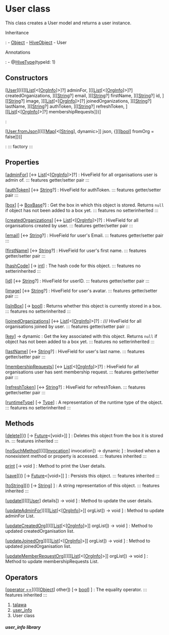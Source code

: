 
<div>

# User class

</div>


This class creates a User model and returns a user instance.




Inheritance

:   -   [Object](https://api.flutter.dev/flutter/dart-core/Object-class.html)
    -   [HiveObject](https://pub.dev/documentation/hive/2.2.3/hive/HiveObject-class.html)
    -   User

Annotations

:   -   @[HiveType](https://pub.dev/documentation/hive/2.2.3/hive/HiveType-class.html)(typeId:
        1)



## Constructors

[[User](../models_user_user_info/User/User.md)][({[[[List](https://api.flutter.dev/flutter/dart-core/List-class.md)[\<[[OrgInfo](../models_organization_org_info/OrgInfo-class.md)]\>]?] adminFor, ][[[List](https://api.flutter.dev/flutter/dart-core/List-class.html)[\<[[OrgInfo](../models_organization_org_info/OrgInfo-class.md)]\>]?] createdOrganizations, ][[[String](https://api.flutter.dev/flutter/dart-core/String-class.html)?] email, ][[[String](https://api.flutter.dev/flutter/dart-core/String-class.html)?] firstName, ][[[String](https://api.flutter.dev/flutter/dart-core/String-class.html)?] id, ][[[String](https://api.flutter.dev/flutter/dart-core/String-class.html)?] image, ][[[List](https://api.flutter.dev/flutter/dart-core/List-class.html)[\<[[OrgInfo](../models_organization_org_info/OrgInfo-class.md)]\>]?] joinedOrganizations, ][[[String](https://api.flutter.dev/flutter/dart-core/String-class.html)?] lastName, ][[[String](https://api.flutter.dev/flutter/dart-core/String-class.html)?] authToken, ][[[String](https://api.flutter.dev/flutter/dart-core/String-class.html)?] refreshToken, ][[[List](https://api.flutter.dev/flutter/dart-core/List-class.html)[\<[[OrgInfo](../models_organization_org_info/OrgInfo-class.md)]\>]?] membershipRequests]})]

:   

[[User.fromJson](../models_user_user_info/User/User.fromJson.md)][([[[Map](https://api.flutter.dev/flutter/dart-core/Map-class.md)[\<[[String](https://api.flutter.dev/flutter/dart-core/String-class.html)], dynamic\>]] json, {][[[bool](https://api.flutter.dev/flutter/dart-core/bool-class.html)] fromOrg = false]})]

:   ::: 
    factory
    :::



## Properties

[[adminFor](../models_user_user_info/User/adminFor.md)] [↔ [List](https://api.flutter.dev/flutter/dart-core/List-class.html)[\<[[OrgInfo](../models_organization_org_info/OrgInfo-class.md)]\>]?]
:   HiveField for all organisations user is admin of.
    ::: features
    getter/setter pair
    :::

[[authToken](../models_user_user_info/User/authToken.md)] [↔ [String](https://api.flutter.dev/flutter/dart-core/String-class.html)?]
:   HiveField for authToken.
    ::: features
    getter/setter pair
    :::

[[box](https://pub.dev/documentation/hive/2.2.3/hive/HiveObjectMixin/box.html)] [→ [BoxBase](https://pub.dev/documentation/hive/2.2.3/hive/BoxBase-class.html)?]
:   Get the box in which this object is stored. Returns `null` if object
    has not been added to a box yet.
    ::: features
    no setterinherited
    :::

[[createdOrganizations](../models_user_user_info/User/createdOrganizations.md)] [↔ [List](https://api.flutter.dev/flutter/dart-core/List-class.html)[\<[[OrgInfo](../models_organization_org_info/OrgInfo-class.md)]\>]?]
:   HiveField for all organisations created by user.
    ::: features
    getter/setter pair
    :::

[[email](../models_user_user_info/User/email.md)] [↔ [String](https://api.flutter.dev/flutter/dart-core/String-class.html)?]
:   HiveField for user\'s Email.
    ::: features
    getter/setter pair
    :::

[[firstName](../models_user_user_info/User/firstName.md)] [↔ [String](https://api.flutter.dev/flutter/dart-core/String-class.html)?]
:   HiveField for user\'s first name.
    ::: features
    getter/setter pair
    :::

[[hashCode](https://api.flutter.dev/flutter/dart-core/Object/hashCode.html)] [→ [int](https://api.flutter.dev/flutter/dart-core/int-class.html)]
:   The hash code for this object.
    ::: features
    no setterinherited
    :::

[[id](../models_user_user_info/User/id.md)] [↔ [String](https://api.flutter.dev/flutter/dart-core/String-class.html)?]
:   HiveField for userID.
    ::: features
    getter/setter pair
    :::

[[image](../models_user_user_info/User/image.md)] [↔ [String](https://api.flutter.dev/flutter/dart-core/String-class.html)?]
:   HiveField for user\'s avatar.
    ::: features
    getter/setter pair
    :::

[[isInBox](https://pub.dev/documentation/hive/2.2.3/hive/HiveObjectMixin/isInBox.html)] [→ [bool](https://api.flutter.dev/flutter/dart-core/bool-class.html)]
:   Returns whether this object is currently stored in a box.
    ::: features
    no setterinherited
    :::

[[joinedOrganizations](../models_user_user_info/User/joinedOrganizations.md)] [↔ [List](https://api.flutter.dev/flutter/dart-core/List-class.html)[\<[[OrgInfo](../models_organization_org_info/OrgInfo-class.md)]\>]?]
:   /// HiveField for all organisations joined by user.
    ::: features
    getter/setter pair
    :::

[[key](https://pub.dev/documentation/hive/2.2.3/hive/HiveObjectMixin/key.html)] → dynamic
:   Get the key associated with this object. Returns `null` if object
    has not been added to a box yet.
    ::: features
    no setterinherited
    :::

[[lastName](../models_user_user_info/User/lastName.md)] [↔ [String](https://api.flutter.dev/flutter/dart-core/String-class.html)?]
:   HiveField for user\'s last name.
    ::: features
    getter/setter pair
    :::

[[membershipRequests](../models_user_user_info/User/membershipRequests.md)] [↔ [List](https://api.flutter.dev/flutter/dart-core/List-class.html)[\<[[OrgInfo](../models_organization_org_info/OrgInfo-class.md)]\>]?]
:   HiveField for all organisations user has sent membership request.
    ::: features
    getter/setter pair
    :::

[[refreshToken](../models_user_user_info/User/refreshToken.md)] [↔ [String](https://api.flutter.dev/flutter/dart-core/String-class.html)?]
:   HiveField for refreshToken.
    ::: features
    getter/setter pair
    :::

[[runtimeType](https://api.flutter.dev/flutter/dart-core/Object/runtimeType.html)] [→ [Type](https://api.flutter.dev/flutter/dart-core/Type-class.html)]
:   A representation of the runtime type of the object.
    ::: features
    no setterinherited
    :::



## Methods

[[delete](https://pub.dev/documentation/hive/2.2.3/hive/HiveObjectMixin/delete.html)][() [→ [Future](https://api.flutter.dev/flutter/dart-core/Future-class.html)\<[void\>]] ]
:   Deletes this object from the box it is stored in.
    ::: features
    inherited
    :::

[[noSuchMethod](https://api.flutter.dev/flutter/dart-core/Object/noSuchMethod.html)][([[[Invocation](https://api.flutter.dev/flutter/dart-core/Invocation-class.md)] invocation]) → dynamic ]
:   Invoked when a nonexistent method or property is accessed.
    ::: features
    inherited
    :::

[print](../models_user_user_info/User/print.md) [→ void ]
:   Method to print the User details.

[[save](https://pub.dev/documentation/hive/2.2.3/hive/HiveObjectMixin/save.html)][() [→ [Future](https://api.flutter.dev/flutter/dart-core/Future-class.html)\<[void\>]] ]
:   Persists this object.
    ::: features
    inherited
    :::

[[toString](https://api.flutter.dev/flutter/dart-core/Object/toString.html)][() [→ [String](https://api.flutter.dev/flutter/dart-core/String-class.html)] ]
:   A string representation of this object.
    ::: features
    inherited
    :::

[[update](../models_user_user_info/User/update.md)][([[[User](../models_user_user_info/User-class.md)] details]) → void ]
:   Method to update the user details.

[[updateAdminFor](../models_user_user_info/User/updateAdminFor.md)][([[[List](https://api.flutter.dev/flutter/dart-core/List-class.md)[\<[[OrgInfo](../models_organization_org_info/OrgInfo-class.md)]\>]] orgList]) → void ]
:   Method to update adminFor List.

[[updateCreatedOrg](../models_user_user_info/User/updateCreatedOrg.md)][([[[List](https://api.flutter.dev/flutter/dart-core/List-class.md)[\<[[OrgInfo](../models_organization_org_info/OrgInfo-class.md)]\>]] orgList]) → void ]
:   Method to updated createdOrganisation list.

[[updateJoinedOrg](../models_user_user_info/User/updateJoinedOrg.md)][([[[List](https://api.flutter.dev/flutter/dart-core/List-class.md)[\<[[OrgInfo](../models_organization_org_info/OrgInfo-class.md)]\>]] orgList]) → void ]
:   Method to updated joinedOrganisation list.

[[updateMemberRequestOrg](../models_user_user_info/User/updateMemberRequestOrg.md)][([[[List](https://api.flutter.dev/flutter/dart-core/List-class.md)[\<[[OrgInfo](../models_organization_org_info/OrgInfo-class.md)]\>]] orgList]) → void ]
:   Method to update membershipRequests List.



## Operators

[[operator ==](https://api.flutter.dev/flutter/dart-core/Object/operator_equals.html)][([[[Object](https://api.flutter.dev/flutter/dart-core/Object-class.md)] other]) [→ [bool](https://api.flutter.dev/flutter/dart-core/bool-class.html)] ]
:   The equality operator.
    ::: features
    inherited
    :::







1.  [talawa](../index.md)
2.  [user_info](../models_user_user_info/)
3.  User class

##### user_info library








